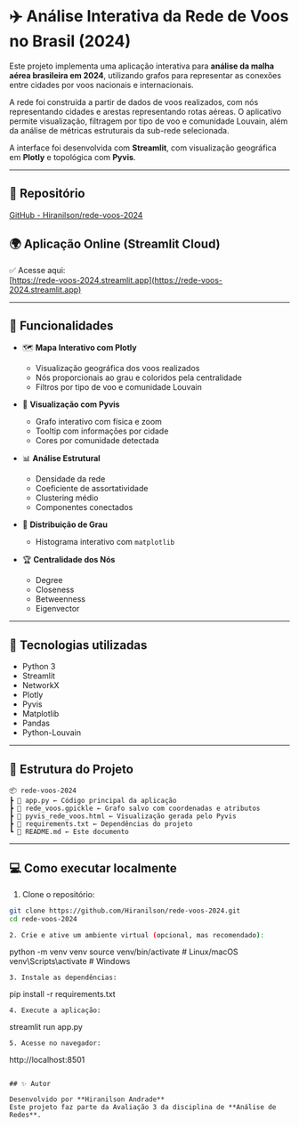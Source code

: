 # ✈️ Análise Interativa da Rede de Voos no Brasil (2024)

Este projeto implementa uma aplicação interativa para **análise da malha aérea brasileira em 2024**, utilizando grafos para representar as conexões entre cidades por voos nacionais e internacionais.

A rede foi construída a partir de dados de voos realizados, com nós representando cidades e arestas representando rotas aéreas. O aplicativo permite visualização, filtragem por tipo de voo e comunidade Louvain, além da análise de métricas estruturais da sub-rede selecionada.

A interface foi desenvolvida com **Streamlit**, com visualização geográfica em **Plotly** e topológica com **Pyvis**.

---

## 🔗 Repositório

[GitHub - Hiranilson/rede-voos-2024](https://github.com/Hiranilson/Voos_Brasil_2024)

## 🌍 Aplicação Online (Streamlit Cloud)

✅ Acesse aqui:  
[https://rede-voos-2024.streamlit.app](https://rede-voos-2024.streamlit.app)

---

## 🚀 Funcionalidades

- 🗺️ **Mapa Interativo com Plotly**
  - Visualização geográfica dos voos realizados
  - Nós proporcionais ao grau e coloridos pela centralidade
  - Filtros por tipo de voo e comunidade Louvain

- 🔗 **Visualização com Pyvis**
  - Grafo interativo com física e zoom
  - Tooltip com informações por cidade
  - Cores por comunidade detectada

- 📊 **Análise Estrutural**
  - Densidade da rede
  - Coeficiente de assortatividade
  - Clustering médio
  - Componentes conectados

- 🎯 **Distribuição de Grau**
  - Histograma interativo com `matplotlib`

- 🏆 **Centralidade dos Nós**
  - Degree
  - Closeness
  - Betweenness
  - Eigenvector

---

## 🧠 Tecnologias utilizadas

- Python 3
- Streamlit
- NetworkX
- Plotly
- Pyvis
- Matplotlib
- Pandas
- Python-Louvain

---

## 📁 Estrutura do Projeto
```
📦 rede-voos-2024
┣ 📜 app.py ← Código principal da aplicação
┣ 📜 rede_voos.gpickle ← Grafo salvo com coordenadas e atributos
┣ 📜 pyvis_rede_voos.html ← Visualização gerada pelo Pyvis
┣ 📜 requirements.txt ← Dependências do projeto
┗ 📜 README.md ← Este documento
```
---

## 💻 Como executar localmente

1. Clone o repositório:

```bash
git clone https://github.com/Hiranilson/rede-voos-2024.git
cd rede-voos-2024

2. Crie e ative um ambiente virtual (opcional, mas recomendado):
```
python -m venv venv
source venv/bin/activate      # Linux/macOS
venv\Scripts\activate         # Windows
```
3. Instale as dependências:
```
pip install -r requirements.txt
```
4. Execute a aplicação:
```
streamlit run app.py
```
5. Acesse no navegador:
```
http://localhost:8501
```

## ✨ Autor

Desenvolvido por **Hiranilson Andrade**  
Este projeto faz parte da Avaliação 3 da disciplina de **Análise de Redes**.
